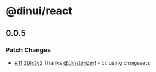 # @dinui/react

## 0.0.5

### Patch Changes

- [#11](https://github.com/dinsterizer/dinui/pull/11) [`216c2d2`](https://github.com/dinsterizer/dinui/commit/216c2d2d8c67d648577cc5dd03d006e56ec902ea) Thanks [@dinsterizer](https://github.com/dinsterizer)! - ci: using `changesets`
